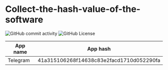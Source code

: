 # Collect-the-hash-value-of-the-software

<img alt="GitHub commit activity" src="https://img.shields.io/github/commit-activity/t/xiaomao-organization/Collect-the-hash-value-of-the-software?style=for-the-badge&logo=GitHub">


<img alt="GitHub License" src="https://img.shields.io/github/license/xiaomao-organization/Collect-the-hash-value-of-the-software?style=for-the-badge">


| App name  | App hash |
| ------------- | ------------- |
| Telegram  | 41a315106268f14638c83e2facd1710d052290fa  |
